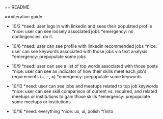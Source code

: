 == README

===iteration guide:

* 10/2
  *need: user logs in with linkedin and sees their populated profile
  *nice: user can see loosely associated jobs 
  *emergency: no contingencies. do it.
  
* 10/6
  *need: user can see profile with linkedin recommended jobs
  *nice: user can see keywords associated with those jobs via text analysis
  *emergency: prepopulate some jobs
  
* 10/9
  *need: user can see a list of top words associated with those posts
  *nice: user can see an indicator of how their skills meet each job's requirements (+, -, =) 
  *emergency: prepopulate some keywords
  
* 10/13
  *need: user can see jobs and meetups related to top job keywords
  *nice: user can see skill comparison of current vs. required, and related meetups or institutions to gain those skills
  *emergency: prepopulate some meetups or institutions
  
* 10/16
  *need: everything
  *nice: ux, ui, polish
  *finito
